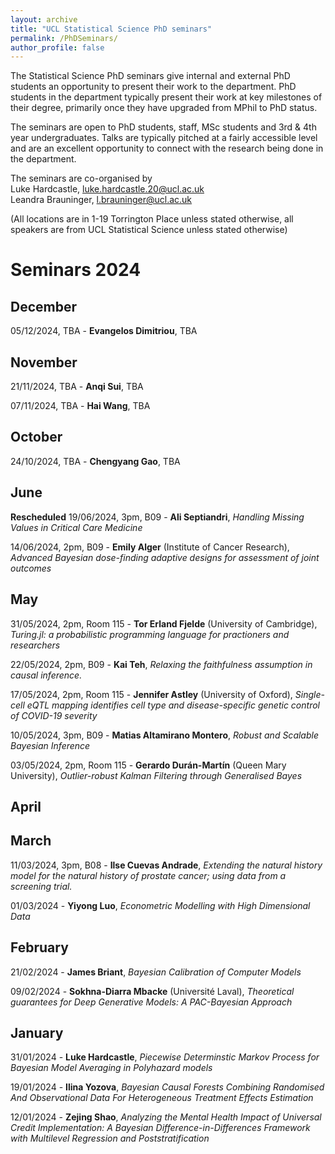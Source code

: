 ```yaml
---
layout: archive
title: "UCL Statistical Science PhD seminars"
permalink: /PhDSeminars/
author_profile: false
---
```


The Statistical Science PhD seminars give internal and external PhD students an opportunity to present their work to the department. PhD students in the department typically present their work at key milestones of their degree, primarily once they have upgraded from MPhil to PhD status.

The seminars are open to PhD students, staff, MSc students and 3rd & 4th year undergraduates. Talks are typically pitched at a fairly accessible level and are an excellent opportunity to connect with the research being done in the department. 

The seminars are co-organised by <br>
Luke Hardcastle, luke.hardcastle.20@ucl.ac.uk <br>
Leandra Brauninger, l.brauninger@ucl.ac.uk

(All locations are in 1-19 Torrington Place unless stated otherwise, all speakers are from UCL Statistical Science unless stated otherwise)

# Seminars 2024

## December

05/12/2024, TBA - **Evangelos Dimitriou**, TBA

## November 

21/11/2024, TBA - **Anqi Sui**, TBA

07/11/2024, TBA - **Hai Wang**, TBA

## October 

24/10/2024, TBA - **Chengyang Gao**, TBA

## June

**Rescheduled** 19/06/2024, 3pm, B09 - **Ali Septiandri**, *Handling Missing Values in Critical Care Medicine*

14/06/2024, 2pm, B09 - **Emily Alger** (Institute of Cancer Research), *Advanced Bayesian dose-finding adaptive designs for assessment of joint outcomes*

## May

31/05/2024, 2pm, Room 115 - **Tor Erland Fjelde** (University of Cambridge), *Turing.jl: a probabilistic programming language for practioners and researchers*

22/05/2024, 2pm, B09 - **Kai Teh**, *Relaxing the faithfulness assumption in causal inference.*

17/05/2024, 2pm, Room 115 - **Jennifer Astley** (University of Oxford), *Single-cell eQTL mapping identifies cell type and disease-specific genetic control of COVID-19 severity*

10/05/2024, 3pm, B09 - **Matias Altamirano Montero**, *Robust and Scalable Bayesian Inference*

03/05/2024, 2pm, Room 115 - **Gerardo Durán-Martín** (Queen Mary University), *Outlier-robust Kalman Filtering through Generalised Bayes*

## April

## March
11/03/2024, 3pm, B08 - **Ilse Cuevas Andrade**, *Extending the natural history model for the natural history of prostate cancer; using data from a screening trial.*

01/03/2024 - **Yiyong Luo**, *Econometric Modelling with High Dimensional Data*

## February
21/02/2024 - **James Briant**, *Bayesian Calibration of Computer Models*

09/02/2024 - **Sokhna-Diarra Mbacke** (Université Laval), *Theoretical guarantees for Deep Generative Models: A PAC-Bayesian Approach*

## January
31/01/2024 - **Luke Hardcastle**, *Piecewise Determinstic Markov Process for Bayesian Model Averaging in Polyhazard models*

19/01/2024 - **Ilina Yozova**, *Bayesian Causal Forests Combining Randomised And Observational Data For Heterogeneous Treatment Effects Estimation*

12/01/2024 - **Zejing Shao**, *Analyzing the Mental Health Impact of Universal Credit Implementation: A Bayesian Difference-in-Differences Framework with Multilevel Regression and Poststratification*
